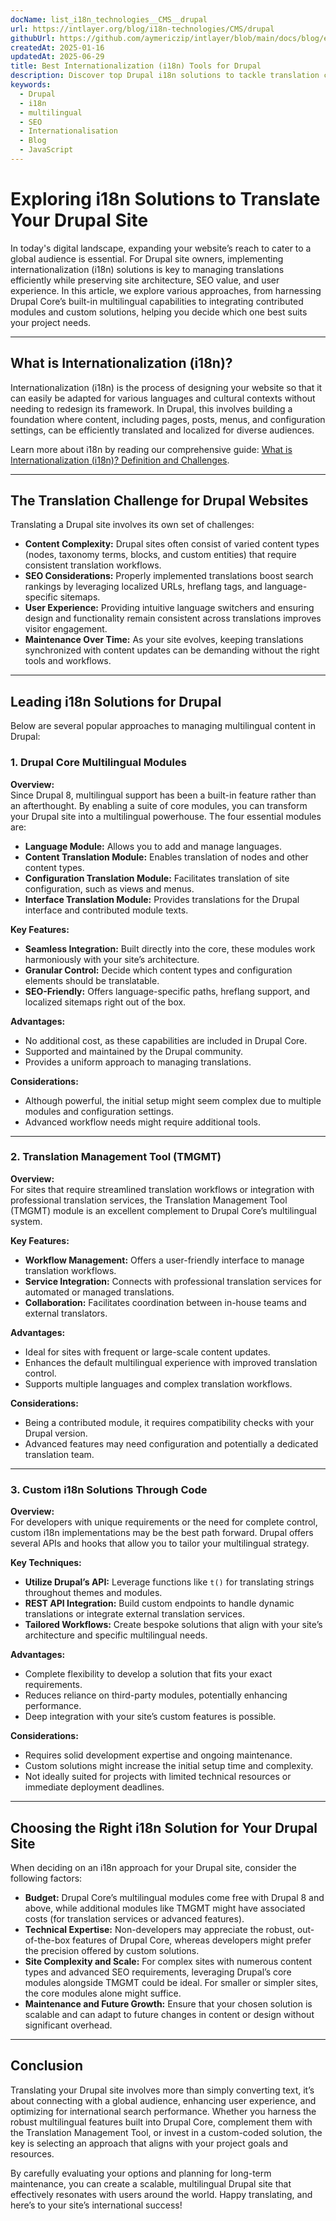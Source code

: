 ```yaml
---
docName: list_i18n_technologies__CMS__drupal
url: https://intlayer.org/blog/i18n-technologies/CMS/drupal
githubUrl: https://github.com/aymericzip/intlayer/blob/main/docs/blog/en/list_i18n_technologies/CMS/drupal.md
createdAt: 2025-01-16
updatedAt: 2025-06-29
title: Best Internationalization (i18n) Tools for Drupal
description: Discover top Drupal i18n solutions to tackle translation challenges, boost SEO, and deliver a seamless global web experience.
keywords:
  - Drupal
  - i18n
  - multilingual
  - SEO
  - Internationalisation
  - Blog
  - JavaScript
---
```


# Exploring i18n Solutions to Translate Your Drupal Site

In today's digital landscape, expanding your website’s reach to cater to a global audience is essential. For Drupal site owners, implementing internationalization (i18n) solutions is key to managing translations efficiently while preserving site architecture, SEO value, and user experience. In this article, we explore various approaches, from harnessing Drupal Core’s built-in multilingual capabilities to integrating contributed modules and custom solutions, helping you decide which one best suits your project needs.

---

## What is Internationalization (i18n)?

Internationalization (i18n) is the process of designing your website so that it can easily be adapted for various languages and cultural contexts without needing to redesign its framework. In Drupal, this involves building a foundation where content, including pages, posts, menus, and configuration settings, can be efficiently translated and localized for diverse audiences.

Learn more about i18n by reading our comprehensive guide: [What is Internationalization (i18n)? Definition and Challenges](https://github.com/aymericzip/intlayer/blob/main/docs/docs/en-GB/what_is_internationalization.md).

---

## The Translation Challenge for Drupal Websites

Translating a Drupal site involves its own set of challenges:

- **Content Complexity:** Drupal sites often consist of varied content types (nodes, taxonomy terms, blocks, and custom entities) that require consistent translation workflows.
- **SEO Considerations:** Properly implemented translations boost search rankings by leveraging localized URLs, hreflang tags, and language-specific sitemaps.
- **User Experience:** Providing intuitive language switchers and ensuring design and functionality remain consistent across translations improves visitor engagement.
- **Maintenance Over Time:** As your site evolves, keeping translations synchronized with content updates can be demanding without the right tools and workflows.

---

## Leading i18n Solutions for Drupal

Below are several popular approaches to managing multilingual content in Drupal:

### 1. Drupal Core Multilingual Modules

**Overview:**  
Since Drupal 8, multilingual support has been a built-in feature rather than an afterthought. By enabling a suite of core modules, you can transform your Drupal site into a multilingual powerhouse. The four essential modules are:

- **Language Module:** Allows you to add and manage languages.
- **Content Translation Module:** Enables translation of nodes and other content types.
- **Configuration Translation Module:** Facilitates translation of site configuration, such as views and menus.
- **Interface Translation Module:** Provides translations for the Drupal interface and contributed module texts.

**Key Features:**

- **Seamless Integration:** Built directly into the core, these modules work harmoniously with your site’s architecture.
- **Granular Control:** Decide which content types and configuration elements should be translatable.
- **SEO-Friendly:** Offers language-specific paths, hreflang support, and localized sitemaps right out of the box.

**Advantages:**

- No additional cost, as these capabilities are included in Drupal Core.
- Supported and maintained by the Drupal community.
- Provides a uniform approach to managing translations.

**Considerations:**

- Although powerful, the initial setup might seem complex due to multiple modules and configuration settings.
- Advanced workflow needs might require additional tools.

---

### 2. Translation Management Tool (TMGMT)

**Overview:**  
For sites that require streamlined translation workflows or integration with professional translation services, the Translation Management Tool (TMGMT) module is an excellent complement to Drupal Core’s multilingual system.

**Key Features:**

- **Workflow Management:** Offers a user-friendly interface to manage translation workflows.
- **Service Integration:** Connects with professional translation services for automated or managed translations.
- **Collaboration:** Facilitates coordination between in-house teams and external translators.

**Advantages:**

- Ideal for sites with frequent or large-scale content updates.
- Enhances the default multilingual experience with improved translation control.
- Supports multiple languages and complex translation workflows.

**Considerations:**

- Being a contributed module, it requires compatibility checks with your Drupal version.
- Advanced features may need configuration and potentially a dedicated translation team.

---

### 3. Custom i18n Solutions Through Code

**Overview:**  
For developers with unique requirements or the need for complete control, custom i18n implementations may be the best path forward. Drupal offers several APIs and hooks that allow you to tailor your multilingual strategy.

**Key Techniques:**

- **Utilize Drupal’s API:** Leverage functions like `t()` for translating strings throughout themes and modules.
- **REST API Integration:** Build custom endpoints to handle dynamic translations or integrate external translation services.
- **Tailored Workflows:** Create bespoke solutions that align with your site’s architecture and specific multilingual needs.

**Advantages:**

- Complete flexibility to develop a solution that fits your exact requirements.
- Reduces reliance on third-party modules, potentially enhancing performance.
- Deep integration with your site’s custom features is possible.

**Considerations:**

- Requires solid development expertise and ongoing maintenance.
- Custom solutions might increase the initial setup time and complexity.
- Not ideally suited for projects with limited technical resources or immediate deployment deadlines.

---

## Choosing the Right i18n Solution for Your Drupal Site

When deciding on an i18n approach for your Drupal site, consider the following factors:

- **Budget:** Drupal Core’s multilingual modules come free with Drupal 8 and above, while additional modules like TMGMT might have associated costs (for translation services or advanced features).
- **Technical Expertise:** Non-developers may appreciate the robust, out-of-the-box features of Drupal Core, whereas developers might prefer the precision offered by custom solutions.
- **Site Complexity and Scale:** For complex sites with numerous content types and advanced SEO requirements, leveraging Drupal’s core modules alongside TMGMT could be ideal. For smaller or simpler sites, the core modules alone might suffice.
- **Maintenance and Future Growth:** Ensure that your chosen solution is scalable and can adapt to future changes in content or design without significant overhead.

---

## Conclusion

Translating your Drupal site involves more than simply converting text, it’s about connecting with a global audience, enhancing user experience, and optimizing for international search performance. Whether you harness the robust multilingual features built into Drupal Core, complement them with the Translation Management Tool, or invest in a custom-coded solution, the key is selecting an approach that aligns with your project goals and resources.

By carefully evaluating your options and planning for long-term maintenance, you can create a scalable, multilingual Drupal site that effectively resonates with users around the world. Happy translating, and here’s to your site’s international success!
